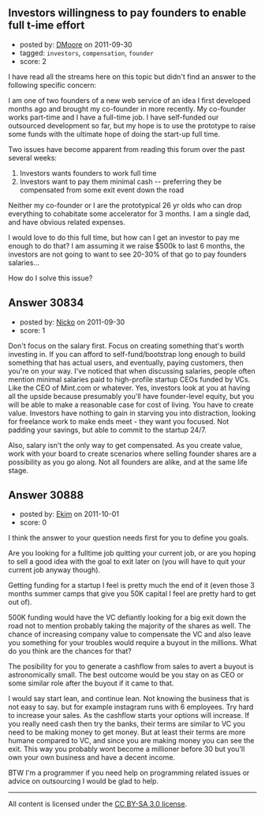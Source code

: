 ## Investors willingness to pay founders to enable full t-ime effort

- posted by: [DMoore](https://stackexchange.com/users/-1/13608-dmoore) on 2011-09-30
- tagged: `investors`, `compensation`, `founder`
- score: 2

I have read all the streams here on this topic but didn't find an answer to the following specific concern:

I am one of two founders of a new web service of an idea I first developed months ago and brought my co-founder in more recently.  My co-founder works part-time and I have a full-time job.  I have self-funded our outsourced development so far, but my hope is to use the prototype to raise some funds with the ultimate hope of doing the start-up full time.

Two issues have become apparent from reading this forum over the past several weeks:

1.  Investors wants founders to work full time
2.  Investors want to pay them minimal cash -- preferring they be compensated from some exit event down the road

Neither my co-founder or I are the prototypical 26 yr olds who can drop everything to cohabitate some accelerator for 3 months. I am a single dad, and have obvious related expenses.

I would love to do this full time, but how can I get an investor to pay me enough to do that?  I am assuming it we raise $500k to last 6 months, the investors are not going to want to see 20-30% of that go to pay founders salaries... 

How do I solve this issue?  



## Answer 30834

- posted by: [Nicko](https://stackexchange.com/users/-1/7870-nicko) on 2011-09-30
- score: 1

Don't focus on the salary first.  Focus on creating something that's worth investing in.  If you can afford to self-fund/bootstrap long enough to build something that has actual users, and eventually, paying customers, then you're on your way.  I've noticed that when discussing salaries, people often mention minimal salaries paid to high-profile startup CEOs funded by VCs.  Like the CEO of Mint.com or whatever.  Yes, investors look at you at having all the upside because presumably you'll have founder-level equity,  but you will be able to make a reasonable case for cost of living.  You have to create value. Investors have nothing to gain in starving you into distraction, looking for freelance work to make ends meet - they want you focused. Not padding your savings, but able to commit to the startup 24/7.

Also, salary isn't the only way to get compensated.  As you create value, work with your board to create scenarios where selling founder shares are a possibility as you go along.  Not all founders are alike, and at the same life stage. 




## Answer 30888

- posted by: [Ekim](https://stackexchange.com/users/-1/13614-ekim) on 2011-10-01
- score: 0

I think the answer to your question needs first for you to define you goals. 

Are you looking for a fulltime job quitting your current job, or are you hoping to sell a good idea with the goal to exit later on (you will have to quit your current job anyway though).

Getting funding for a startup I feel is pretty much the end of it (even those 3 months summer camps that give you 50K capital I feel are pretty hard to get out of). 

500K funding would have the VC defiantly looking for a big exit down the road not to mention probably taking the majority of the shares as well. The chance of increasing company value to compensate the VC and also leave you something for your troubles would require a buyout in the millions. What do you think are the chances for that?

The posibility for you to generate a cashflow from sales to avert a buyout is astronomically small. The best outcome would be you stay on as CEO or some similar role after the buyout if it came to that.

I would say start lean, and continue lean. Not knowing the business that is not easy to say. but for example instagram runs with 6 employees. Try hard to increase your sales. As the cashflow starts your options will increase. If you really need cash then try the banks, their terms are similar to VC you need to be making money to get money. But at least their terms are more humane compared to VC, and since you are making money you can see the exit. This way you probably wont become a millioner before 30 but you'll own your own business and have a decent income.

BTW I'm a programmer if you need help on programming related issues or advice on outsourcing I would be glad to help.





---

All content is licensed under the [CC BY-SA 3.0 license](https://creativecommons.org/licenses/by-sa/3.0/).
